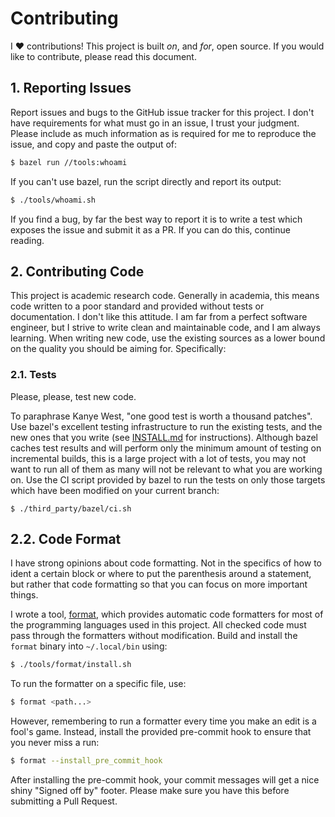 # Contributing

I ❤️ contributions! This project is built *on*, and *for*, open source. If you
would like to contribute, please read this document.


## 1. Reporting Issues

Report issues and bugs to the GitHub issue tracker for this project. I don't
have requirements for what must go in an issue, I trust your judgment. Please
include as much information as is required for me to reproduce the issue, and
copy and paste the output of:

```sh
$ bazel run //tools:whoami
```

If you can't use bazel, run the script directly and report its output:

```sh
$ ./tools/whoami.sh
```

If you find a bug, by far the best way to report it is to write a test which
exposes the issue and submit it as a PR. If you can do this, continue reading.


## 2. Contributing Code

This project is academic research code. Generally in academia, this means code
written to a poor standard and provided without tests or documentation. I don't
like this attitude. I am far from a perfect software engineer, but I strive to
write clean and maintainable code, and I am always learning. When writing new
code, use the existing sources as a lower bound on the quality you should be
aiming for. Specifically:


### 2.1. Tests

Please, please, test new code.

To paraphrase Kanye West, "one good test is worth a thousand patches". Use
bazel's excellent testing infrastructure to run the existing tests, and the new
ones that you write (see [INSTALL.md](/INSTALL.md) for instructions). Although
bazel caches test results and will perform only the minimum amount of testing on
incremental builds, this is a large project with a lot of tests, you may not
want to run all of them as many will not be relevant to what you are working on.
Use the CI script provided by bazel to run the tests on only those targets which
have been modified on your current branch:

```
$ ./third_party/bazel/ci.sh
```


## 2.2. Code Format

I have strong opinions about code formatting. Not in the specifics of how to
ident a certain block or where to put the parenthesis around a statement, but
rather that code formatting so that you can focus on more important things.

I wrote a tool, [format](https://github.com/ChrisCummins/format), which provides
automatic code formatters for most of the programming languages used in this
project. All checked code must pass through the formatters without modification.
Build and install the `format` binary into `~/.local/bin` using:

```sh
$ ./tools/format/install.sh
```

To run the formatter on a specific file, use:

``` sh
$ format <path...>
```

However, remembering to run a formatter every time you make an edit is a fool's
game. Instead, install the provided pre-commit hook to ensure that you never
miss a run:

```sh
$ format --install_pre_commit_hook
```

After installing the pre-commit hook, your commit messages will get a nice
shiny "Signed off by" footer. Please make sure you have this before submitting
a Pull Request.
